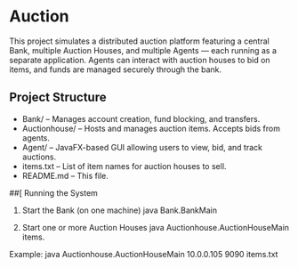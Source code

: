 # Auction
This project simulates a distributed auction platform featuring a central Bank, multiple 
Auction Houses, and multiple Agents — each running as a separate application. Agents can
interact with auction houses to bid on items, and funds are managed securely through the
bank.


## Project Structure
* Bank/ – Manages account creation, fund blocking, and transfers.
* Auctionhouse/ – Hosts and manages auction items. Accepts bids from agents.
* Agent/ – JavaFX-based GUI allowing users to view, bid, and track auctions.
* items.txt – List of item names for auction houses to sell.
* README.md – This file.

##[ Running the System
1. Start the Bank (on one machine)
   java Bank.BankMain


2. Start one or more Auction Houses
   java Auctionhouse.AuctionHouseMain <BankIP> <BankPort> items.


Example:
java Auctionhouse.AuctionHouseMain 10.0.0.105 9090 items.txt